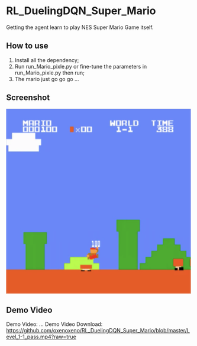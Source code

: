 # RL_DuelingDQN_Super_Mario
Getting the agent learn to play NES Super Mario Game itself.

## How to use
1. Install all the dependency;
2. Run run_Mario_pixle.py or fine-tune the parameters in run_Mario_pixle.py then run;
3. The mario just go go go ...


## Screenshot
<img alt="PicSciP Demo Video" src="https://raw.githubusercontent.com/oxenoxeno/RL_DuelingDQN_Super_Mario/master/screenshot.png" width="500" height="500" />

## Demo Video
Demo Video: ...
Demo Video Download: https://github.com/oxenoxeno/RL_DuelingDQN_Super_Mario/blob/master/Level_1-1_pass.mp4?raw=true
